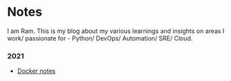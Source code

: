 # Notes

I am Ram. This is my blog about my various learnings and insights on areas I work/ passionate for - Python/ DevOps/ Automation/ SRE/ Cloud.


### 2021
* [Docker notes](docker-learning.md)


